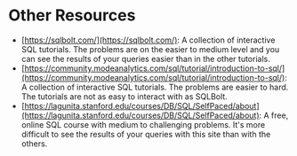 # Other Resources

- [https://sqlbolt.com/](https://sqlbolt.com/): A collection of interactive SQL tutorials. The problems are on the easier to medium level and you can see the results of your queries easier than in the other tutorials.
- [https://community.modeanalytics.com/sql/tutorial/introduction-to-sql/](https://community.modeanalytics.com/sql/tutorial/introduction-to-sql/): A collection of interactive SQL tutorials. The problems are easier to hard. The tutorials are not as easy to interact with as SQLBolt.
- [https://lagunita.stanford.edu/courses/DB/SQL/SelfPaced/about](https://lagunita.stanford.edu/courses/DB/SQL/SelfPaced/about): A free, online SQL course with medium to challenging problems. It's more difficult to see the results of your queries with this site than with the others.

